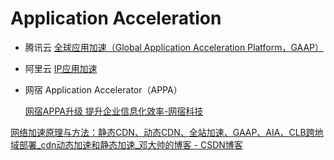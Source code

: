 # Application Acceleration
- 腾讯云 [全球应用加速（Global Application Acceleration Platform，GAAP）](https://cloud.tencent.com/product/gaap)
- 阿里云 [IP应用加速](https://help.aliyun.com/document_detail/113219.html)
- 网宿 Application Accelerator（APPA）

  [网宿APPA升级 提升企业信息化效率-网宿科技](https://www.wangsu.com/news/content/NEWS/620)

[网络加速原理与方法：静态CDN、动态CDN、全站加速、GAAP、AIA、CLB跨地域部署_cdn动态加速和静态加速_邓大帅的博客 - CSDN博客](https://blog.csdn.net/deng_xj/article/details/109679797)